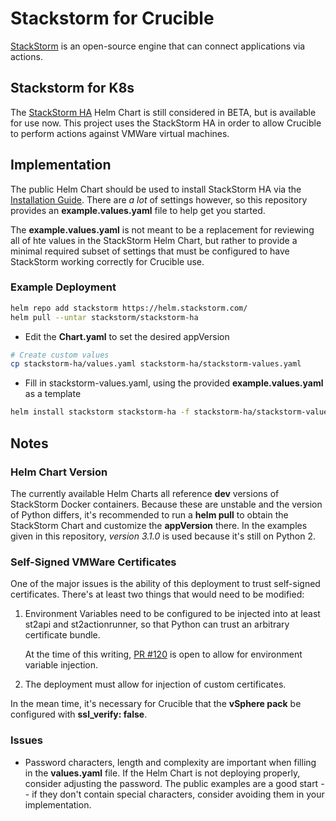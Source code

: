 # Stackstorm for Crucible
[StackStorm](https://stackstorm.com/) is an open-source engine that can connect applications via actions. 
## Stackstorm for K8s 
The [StackStorm HA](https://docs.stackstorm.com/install/k8s_ha.html) Helm Chart is still considered in BETA, but is available for use now. This project uses the StackStorm HA in order to allow Crucible to perform actions against VMWare virtual machines.
## Implementation
The public Helm Chart should be used to install StackStorm HA via the [Installation Guide](https://docs.stackstorm.com/install/k8s_ha.html).  There are *a lot* of settings however, so this repository provides an **example.values.yaml** file to help get you started.

The **example.values.yaml** is not meant to be a replacement for reviewing all of hte values in the StackStorm Helm Chart, but rather to provide a minimal required subset of settings that must be configured to have StackStorm working correctly for Crucible use.

### Example Deployment
``` bash
helm repo add stackstorm https://helm.stackstorm.com/
helm pull --untar stackstorm/stackstorm-ha
```
- Edit the **Chart.yaml** to set the desired appVersion

``` bash
# Create custom values
cp stackstorm-ha/values.yaml stackstorm-ha/stackstorm-values.yaml
```
- Fill in stackstorm-values.yaml, using the provided **example.values.yaml** as a template

``` bash
helm install stackstorm stackstorm-ha -f stackstorm-ha/stackstorm-values.yaml --timeout 6000s
```
## Notes
### Helm Chart Version
The currently available Helm Charts all reference **dev** versions of StackStorm Docker containers.  Because these are unstable and the version of Python differs, it's recommended to run a **helm pull** to obtain the StackStorm Chart and customize the **appVersion** there.  In the examples given in this repository, _version 3.1.0_ is used because it's still on Python 2.

### Self-Signed VMWare Certificates
One of the major issues is the ability of this deployment to trust self-signed certificates.  There's at least two things that would need to be modified:

 1. Environment Variables need to be configured to be injected into at least st2api and st2actionrunner, so that Python can trust an arbitrary certificate bundle.

	At the time of this writing, [PR #120](https://github.com/StackStorm/stackstorm-ha/pull/120) is open to allow for environment variable injection.
 2. The deployment must allow for injection of custom certificates.

In the mean time, it's necessary for Crucible that the **vSphere pack** be configured with **ssl_verify: false**.
### Issues
 
 - Password characters, length and complexity are important when filling in the **values.yaml** file.  If the Helm Chart is not deploying properly, consider adjusting the password.  The public examples are a good start -- if they don't contain special characters, consider avoiding them in your implementation.